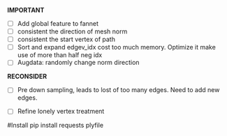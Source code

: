 
**IMPORTANT**
- [ ] Add global feature to fannet
- [ ] consistent the direction of mesh norm
- [ ] consistent the start vertex of path
- [ ] Sort and expand edgev_idx cost too much memory. Optimize it make use of more than half neg idx
- [ ] Augdata: randomly change norm direction

**RECONSIDER**
- [ ] Pre down sampling, leads to lost of too many edges. Need to add new edges.
- [ ] Refine lonely vertex treatment


#Install
pip install requests  plyfile
